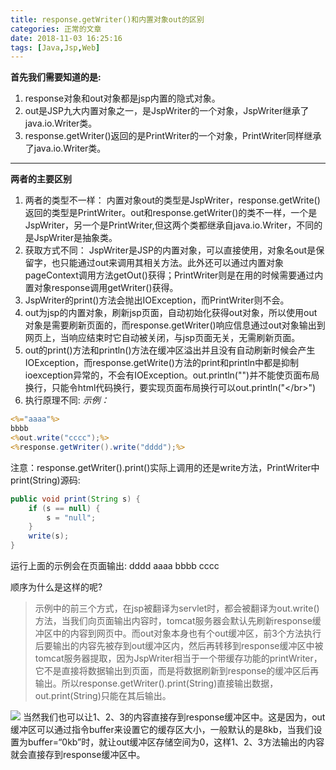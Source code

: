 ```yaml
---
title: response.getWriter()和内置对象out的区别
categories: 正常的文章
date: 2018-11-03 16:25:16
tags: [Java,Jsp,Web]
---
```


**首先我们需要知道的是:**

 1. response对象和out对象都是jsp内置的隐式对象。
 2. out是JSP九大内置对象之一，是JspWriter的一个对象，JspWriter继承了java.io.Writer类。
 3. response.getWriter()返回的是PrintWriter的一个对象，PrintWriter同样继承了java.io.Writer类。

----------
**两者的主要区别**

 1. 两者的类型不一样：
    内置对象out的类型是JspWriter，response.getWrite()返回的类型是PrintWriter。out和response.getWriter()的类不一样，一个是JspWriter，另一个是PrintWriter,但这两个类都继承自java.io.Writer，不同的是JspWriter是抽象类。
 2. 获取方式不同：
    JspWriter是JSP的内置对象，可以直接使用，对象名out是保留字，也只能通过out来调用其相关方法。此外还可以通过内置对象pageContext调用方法getOut()获得；PrintWriter则是在用的时候需要通过内置对象response调用getWriter()获得。
 3. JspWriter的print()方法会抛出IOException，而PrintWriter则不会。
 4. out为jsp的内置对象，刷新jsp页面，自动初始化获得out对象，所以使用out对象是需要刷新页面的，而response.getWriter()响应信息通过out对象输出到网页上，当响应结束时它自动被关闭，与jsp页面无关，无需刷新页面。
 5. out的print()方法和println()方法在缓冲区溢出并且没有自动刷新时候会产生IOException，而response.getWrite()方法的print和println中都是抑制ioexception异常的，不会有IOException。out.println("")并不能使页面布局换行，只能令html代码换行，要实现页面布局换行可以out.println("\</br>")
 6. 执行原理不同:
*示例：*
```jsp
<%="aaaa"%>
bbbb
<%out.write("cccc");%>
<%response.getWriter().write("dddd");%>
```
注意：response.getWriter().print()实际上调用的还是write方法，PrintWriter中print(String)源码:
```java
public void print(String s) {
    if (s == null) {
        s = "null";
    }
    write(s);
}
```
运行上面的示例会在页面输出:
dddd aaaa bbbb cccc

顺序为什么是这样的呢?

> 示例中的前三个方式，在jsp被翻译为servlet时，都会被翻译为out.write()方法，当我们向页面输出内容时，tomcat服务器会默认先刷新response缓冲区中的内容到网页中。而out对象本身也有个out缓冲区，前3个方法执行后要输出的内容先被存到out缓冲区内，然后再转移到response缓冲区中被tomcat服务器提取，因为JspWriter相当于一个带缓存功能的printWriter，它不是直接将数据输出到页面，而是将数据刷新到response的缓冲区后再输出。所以response.getWriter().print(String)直接输出数据，out.print(String)只能在其后输出。

![](http://lolico.test.upcdn.net/images/qiLZ.png)
当然我们也可以让1、2、3的内容直接存到response缓冲区中。这是因为，out缓冲区可以通过指令buffer来设置它的缓存区大小，一般默认的是8kb，当我们设置为buffer=“0kb”时，就让out缓冲区存储空间为0，这样1、2、3方法输出的内容就会直接存到response缓冲区中。
